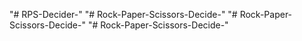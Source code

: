 "# RPS-Decider-" 
"# Rock-Paper-Scissors-Decide-" 
"# Rock-Paper-Scissors-Decide-" 
"# Rock-Paper-Scissors-Decide-" 
